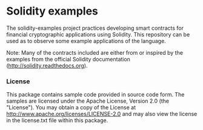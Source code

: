# Solidity examples
The solidity-examples project practices developing smart contracts for financial cryptographic applications using Solidity. This repository can be used as to observe some example applications of the language.

Note: Many of the contracts included are either from or inspired by the examples from the official Solidity documentation (http://solidity.readthedocs.org).

### License
This package contains sample code provided in source code form. The samples are licensed under the Apache License, Version 2.0 (the "License"). You may obtain a copy of the License at http://www.apache.org/licenses/LICENSE-2.0 and may also view the license in the license.txt file within this package.
